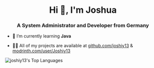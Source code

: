<h1 align="center">Hi 👋, I'm Joshua</h1>
<h3 align="center">A System Administrator and Developer from Germany</h3>

- 🌱 I’m currently learning **Java**

- 👨‍💻 All of my projects are available at [github.com/joshiy13](github.com/joshiy13) & [modrinth.com/user/Joshiy13](https://modrinth.com/user/Joshiy13)


![joshiy13's Top Languages](https://github-readme-stats.vercel.app/api/top-langs/?username=joshiy13&theme=vue-dark&show_icons=true&hide_border=true&layout=compact)
